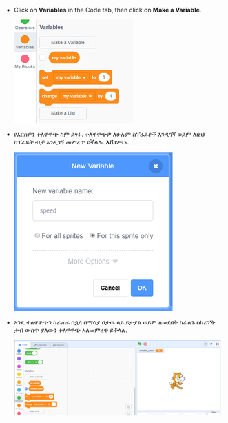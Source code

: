 + Click on **Variables** in the Code tab, then click on **Make a Variable**.
    
    ![ተለዋዋጭ ዱካዎች](images/data-blocks.png)

+ የእርስዎን ተለዋዋጭ ስም ይፃፉ. ተለዋዋጭዎ ለሁሉም ስፐራይቶች እንዲገኝ ወይም ለዚህ ስፐራይት ብቻ እንዲገኝ መምረጥ ይችላሉ. **እሺ**ይጫኑ.
    
    ![ተለዋዋጭ ይፍጠሩ](images/create-variable.png)

+ አንዴ ተለዋዋጭን ከፈጠሩ በኋላ በማሳያ ቦታዉ ላይ ይታያል ወይም ለመደበቅ ከፈለጉ ስክሪፕት ታብ ውስጥ ያለውን ተለዋዋጭ አለመምረጥ ይችላሉ.
    
    ![ተለዋዋጭ በመድረክ ላይ](images/variable-show.png)
